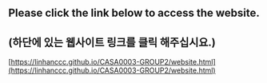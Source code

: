 ## Please click the link below to access the website. 
## (하단에 있는 웹사이트 링크를 클릭 해주십시요.)

[https://linhanccc.github.io/CASA0003-GROUP2/website.html](https://linhanccc.github.io/CASA0003-GROUP2/website.html)
